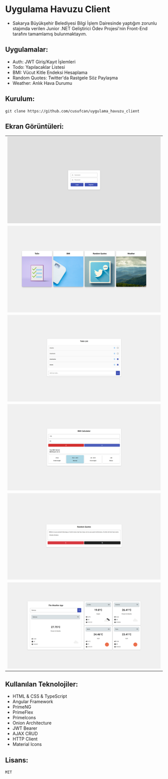 # Uygulama Havuzu Client

- Sakarya Büyükşehir Belediyesi Bilgi İşlem Dairesinde yaptığım zorunlu stajımda verilen Junior .NET Geliştirici Ödev Projesi'nin Front-End tarafını tamamlamış bulunmaktayım.

## Uygulamalar:

- Auth: JWT Giriş/Kayıt İşlemleri
- Todo: Yapılacaklar Listesi
- BMI: Vücut Kitle Endeksi Hesaplama
- Random Quotes: Twitter'da Rastgele Söz Paylaşma
- Weather: Anlık Hava Durumu

## Kurulum:

    git clone https://github.com/cusufcan/uygulama_havuzu_client

## Ekran Görüntüleri:

<table>
    <tr><td><img src="src/assets/ss/auth.png" alt="1"></td></tr>
    <tr><td><img src="src/assets/ss/home.png" alt="2"></td></tr>
    <tr><td><img src="src/assets/ss/todo.png" alt="3"></td></tr>
    <tr><td><img src="src/assets/ss/bmi.png" alt="4"></td></tr>
    <tr><td><img src="src/assets/ss/twitter.png" alt="5"></td></tr>
    <tr><td><img src="src/assets/ss/weather.png" alt="6"></td></tr>
</table>

## Kullanılan Teknolojiler:

- HTML & CSS & TypeScript
- Angular Framework
- PrimeNG
- PrimeFlex
- PrimeIcons
- Onion Architecture
- JWT Bearer
- AJAX CRUD
- HTTP Client
- Material Icons

## Lisans:

    MIT
